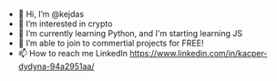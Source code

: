 - 👋 Hi, I’m @kejdas
- 👀 I’m interested in crypto
- 🌱 I’m currently learning Python, and I'm starting learning JS
- 💞️ I’m able to join to commertial projects for FREE!
- 📫 How to reach me LinkedIn 
https://www.linkedin.com/in/kacper-dydyna-94a2951aa/
